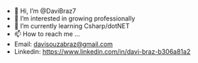 - 👋 Hi, I’m @DaviBraz7
- 👀 I’m interested in growing professionally
- 🌱 I’m currently learning Csharp/dotNET
- 📫 How to reach me ...
- Email: davisouzabraz@gmail.com
- Linkedin: https://www.linkedin.com/in/davi-braz-b306a81a2

<!---
DaviBraz7/DaviBraz7 is a ✨ special ✨ repository because its `README.md` (this file) appears on your GitHub profile.
You can click the Preview link to take a look at your changes.

--->
